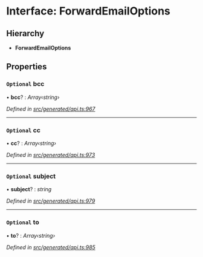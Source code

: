 # Interface: ForwardEmailOptions

## Hierarchy

* **ForwardEmailOptions**

## Properties

### `Optional` bcc

• **bcc**? : *Array‹string›*

*Defined in [src/generated/api.ts:967](https://github.com/mailslurp/mailslurp-client-ts-js/blob/9736ebe/src/generated/api.ts#L967)*

___

### `Optional` cc

• **cc**? : *Array‹string›*

*Defined in [src/generated/api.ts:973](https://github.com/mailslurp/mailslurp-client-ts-js/blob/9736ebe/src/generated/api.ts#L973)*

___

### `Optional` subject

• **subject**? : *string*

*Defined in [src/generated/api.ts:979](https://github.com/mailslurp/mailslurp-client-ts-js/blob/9736ebe/src/generated/api.ts#L979)*

___

### `Optional` to

• **to**? : *Array‹string›*

*Defined in [src/generated/api.ts:985](https://github.com/mailslurp/mailslurp-client-ts-js/blob/9736ebe/src/generated/api.ts#L985)*
